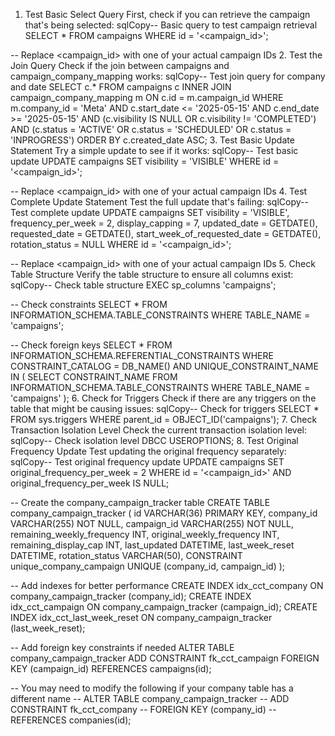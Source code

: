 1. Test Basic Select Query
First, check if you can retrieve the campaign that's being selected:
sqlCopy-- Basic query to test campaign retrieval
SELECT * FROM campaigns WHERE id = '<campaign_id>';

-- Replace <campaign_id> with one of your actual campaign IDs
2. Test the Join Query
Check if the join between campaigns and campaign_company_mapping works:
sqlCopy-- Test join query for company and date
SELECT c.* 
FROM campaigns c
INNER JOIN campaign_company_mapping m ON c.id = m.campaign_id
WHERE m.company_id = 'Meta'
  AND c.start_date <= '2025-05-15' 
  AND c.end_date >= '2025-05-15'
  AND (c.visibility IS NULL OR c.visibility != 'COMPLETED')
  AND (c.status = 'ACTIVE' OR c.status = 'SCHEDULED' OR c.status = 'INPROGRESS')
ORDER BY c.created_date ASC;
3. Test Basic Update Statement
Try a simple update to see if it works:
sqlCopy-- Test basic update
UPDATE campaigns
SET visibility = 'VISIBLE'
WHERE id = '<campaign_id>';

-- Replace <campaign_id> with one of your actual campaign IDs
4. Test Complete Update Statement
Test the full update that's failing:
sqlCopy-- Test complete update
UPDATE campaigns
SET visibility = 'VISIBLE',
    frequency_per_week = 2,
    display_capping = 7,
    updated_date = GETDATE(),
    requested_date = GETDATE(),
    start_week_of_requested_date = GETDATE(),
    rotation_status = NULL
WHERE id = '<campaign_id>';

-- Replace <campaign_id> with one of your actual campaign IDs
5. Check Table Structure
Verify the table structure to ensure all columns exist:
sqlCopy-- Check table structure
EXEC sp_columns 'campaigns';

-- Check constraints
SELECT * FROM INFORMATION_SCHEMA.TABLE_CONSTRAINTS 
WHERE TABLE_NAME = 'campaigns';

-- Check foreign keys
SELECT * FROM INFORMATION_SCHEMA.REFERENTIAL_CONSTRAINTS
WHERE CONSTRAINT_CATALOG = DB_NAME()
  AND UNIQUE_CONSTRAINT_NAME IN (
      SELECT CONSTRAINT_NAME 
      FROM INFORMATION_SCHEMA.TABLE_CONSTRAINTS 
      WHERE TABLE_NAME = 'campaigns'
  );
6. Check for Triggers
Check if there are any triggers on the table that might be causing issues:
sqlCopy-- Check for triggers
SELECT * FROM sys.triggers
WHERE parent_id = OBJECT_ID('campaigns');
7. Check Transaction Isolation Level
Check the current transaction isolation level:
sqlCopy-- Check isolation level
DBCC USEROPTIONS;
8. Test Original Frequency Update
Test updating the original frequency separately:
sqlCopy-- Test original frequency update
UPDATE campaigns
SET original_frequency_per_week = 2
WHERE id = '<campaign_id>'
  AND original_frequency_per_week IS NULL;













<!-- new table..... -->

  -- Create the company_campaign_tracker table
CREATE TABLE company_campaign_tracker (
    id VARCHAR(36) PRIMARY KEY,
    company_id VARCHAR(255) NOT NULL,
    campaign_id VARCHAR(255) NOT NULL,
    remaining_weekly_frequency INT,
    original_weekly_frequency INT,
    remaining_display_cap INT,
    last_updated DATETIME,
    last_week_reset DATETIME,
    rotation_status VARCHAR(50),
    CONSTRAINT unique_company_campaign UNIQUE (company_id, campaign_id)
);

-- Add indexes for better performance
CREATE INDEX idx_cct_company ON company_campaign_tracker (company_id);
CREATE INDEX idx_cct_campaign ON company_campaign_tracker (campaign_id);
CREATE INDEX idx_cct_last_week_reset ON company_campaign_tracker (last_week_reset);

-- Add foreign key constraints if needed
ALTER TABLE company_campaign_tracker 
    ADD CONSTRAINT fk_cct_campaign 
    FOREIGN KEY (campaign_id) 
    REFERENCES campaigns(id);

-- You may need to modify the following if your company table has a different name
-- ALTER TABLE company_campaign_tracker 
--     ADD CONSTRAINT fk_cct_company 
--     FOREIGN KEY (company_id) 
--     REFERENCES companies(id);